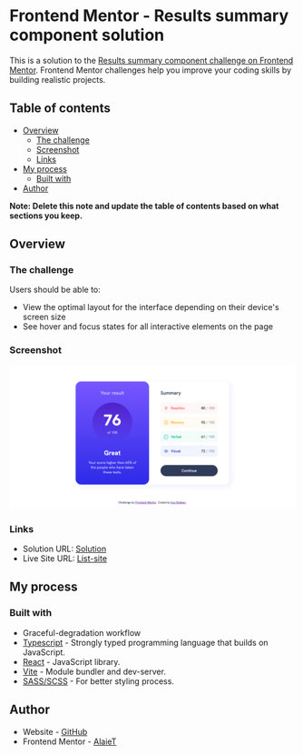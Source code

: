 # Frontend Mentor - Results summary component solution

This is a solution to the [Results summary component challenge on Frontend Mentor](https://www.frontendmentor.io/challenges/results-summary-component-CE_K6s0maV). Frontend Mentor challenges help you improve your coding skills by building realistic projects.

## Table of contents

- [Overview](#overview)
  - [The challenge](#the-challenge)
  - [Screenshot](#screenshot)
  - [Links](#links)
- [My process](#my-process)
  - [Built with](#built-with)
- [Author](#author)

**Note: Delete this note and update the table of contents based on what sections you keep.**

## Overview

### The challenge

Users should be able to:

- View the optimal layout for the interface depending on their device's screen size
- See hover and focus states for all interactive elements on the page

### Screenshot

![](../../../public/images/preview_ResultsSummaryComponent.png)

### Links

- Solution URL: [Solution](https://github.com/AlaieT/results-summary-component)
- Live Site URL: [List-site](https://alaiet.github.io/results-summary-component/)

## My process

### Built with

- Graceful-degradation workflow
- [Typescript](https://www.typescriptlang.org/) - Strongly typed programming language that builds on JavaScript.
- [React](https://reactjs.org/) - JavaScript library.
- [Vite](https://vitejs.dev/) - Module bundler and dev-server.
- [SASS/SCSS](https://sass-lang.com/) - For better styling process.

## Author

- Website - [GitHub](https://github.com/AlaieT)
- Frontend Mentor - [AlaieT](https://www.frontendmentor.io/profile/AlaieT)
